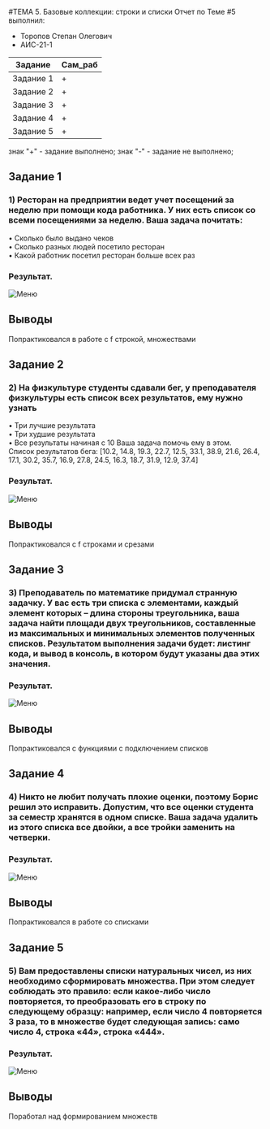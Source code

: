 #ТЕМА 5. Базовые коллекции: строки и списки
Отчет по Теме #5 выполнил:
- Торопов Степан Олегович
- АИС-21-1

| Задание | Сам_раб | 
| ------ | ------ | 
| Задание 1 | + |
| Задание 2 | + |
| Задание 3 | + |
| Задание 4 | + |
| Задание 5 | + |

знак "+" - задание выполнено; знак "-" - задание не выполнено;

## Задание 1
### 1) Ресторан на предприятии ведет учет посещений за неделю при помощи кода работника. У них есть список со всеми посещениями за неделю. Ваша задача почитать:
•	Сколько было выдано чеков  
•	Сколько разных людей посетило ресторан  
•	Какой работник посетил ресторан больше всех раз   

### Результат.
![Меню](https://github.com/Esphend/Software_Engineering/blob/Topic_5/pic/pic1.png)
## Выводы
Попрактиковался в работе с f строкой, множествами

## Задание 2
### 2)	На физкультуре студенты сдавали бег, у преподавателя физкультуры есть список всех результатов, ему нужно узнать
•	Три лучшие результата  
•	Три худшие результата  
•	Все результаты начиная с 10 Ваша задача помочь ему в этом.  
Список результатов бега:
[10.2, 14.8, 19.3, 22.7, 12.5, 33.1, 38.9, 21.6, 26.4, 17.1, 30.2, 35.7, 16.9,
27.8, 24.5, 16.3, 18.7, 31.9, 12.9, 37.4]


### Результат.
![Меню](https://github.com/Esphend/Software_Engineering/blob/Topic_5/pic/pic2.png)
## Выводы
Попрактиковался с f строками и срезами

 
## Задание 3
### 3) Преподаватель по математике придумал странную задачку. У вас есть три списка с элементами, каждый элемент которых – длина стороны треугольника, ваша задача найти площади двух треугольников, составленные из максимальных и минимальных элементов полученных списков. Результатом выполнения задачи будет: листинг кода, и вывод в консоль, в котором будут указаны два этих значения.


### Результат.
![Меню](https://github.com/Esphend/Software_Engineering/blob/Topic_5/pic/pic3.png)
## Выводы
Попрактиковался с функциями с подключением списков
  
## Задание 4
### 4) Никто не любит получать плохие оценки, поэтому Борис решил это исправить. Допустим, что все оценки студента за семестр хранятся в одном списке. Ваша задача удалить из этого списка все двойки, а все тройки заменить на четверки.


### Результат.
![Меню](https://github.com/Esphend/Software_Engineering/blob/Topic_5/pic/pic4.png)
## Выводы
Попрактиковался в работе со списками

## Задание 5
### 5)		Вам предоставлены списки натуральных чисел, из них необходимо сформировать множества. При этом следует соблюдать это правило: если какое-либо число повторяется, то преобразовать его в строку по следующему образцу: например, если число 4 повторяется 3 раза, то в множестве будет следующая запись: само число 4, строка «44», строка «444».

### Результат.
![Меню](https://github.com/Esphend/Software_Engineering/blob/Topic_5/pic/pic5.png)

## Выводы
Поработал над формированием множеств
